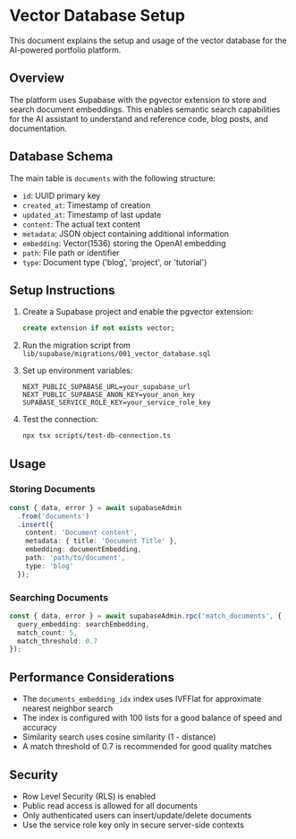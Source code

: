 # Vector Database Setup

This document explains the setup and usage of the vector database for the AI-powered portfolio platform.

## Overview

The platform uses Supabase with the pgvector extension to store and search document embeddings. This enables semantic search capabilities for the AI assistant to understand and reference code, blog posts, and documentation.

## Database Schema

The main table is `documents` with the following structure:

- `id`: UUID primary key
- `created_at`: Timestamp of creation
- `updated_at`: Timestamp of last update
- `content`: The actual text content
- `metadata`: JSON object containing additional information
- `embedding`: Vector(1536) storing the OpenAI embedding
- `path`: File path or identifier
- `type`: Document type ('blog', 'project', or 'tutorial')

## Setup Instructions

1. Create a Supabase project and enable the pgvector extension:
   ```sql
   create extension if not exists vector;
   ```

2. Run the migration script from `lib/supabase/migrations/001_vector_database.sql`

3. Set up environment variables:
   ```
   NEXT_PUBLIC_SUPABASE_URL=your_supabase_url
   NEXT_PUBLIC_SUPABASE_ANON_KEY=your_anon_key
   SUPABASE_SERVICE_ROLE_KEY=your_service_role_key
   ```

4. Test the connection:
   ```bash
   npx tsx scripts/test-db-connection.ts
   ```

## Usage

### Storing Documents

```typescript
const { data, error } = await supabaseAdmin
  .from('documents')
  .insert({
    content: 'Document content',
    metadata: { title: 'Document Title' },
    embedding: documentEmbedding,
    path: 'path/to/document',
    type: 'blog'
  });
```

### Searching Documents

```typescript
const { data, error } = await supabaseAdmin.rpc('match_documents', {
  query_embedding: searchEmbedding,
  match_count: 5,
  match_threshold: 0.7
});
```

## Performance Considerations

- The `documents_embedding_idx` index uses IVFFlat for approximate nearest neighbor search
- The index is configured with 100 lists for a good balance of speed and accuracy
- Similarity search uses cosine similarity (1 - distance)
- A match threshold of 0.7 is recommended for good quality matches

## Security

- Row Level Security (RLS) is enabled
- Public read access is allowed for all documents
- Only authenticated users can insert/update/delete documents
- Use the service role key only in secure server-side contexts 